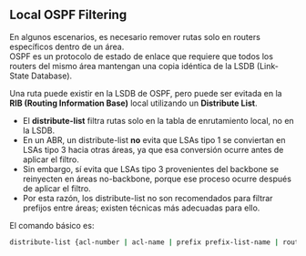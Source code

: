 ## Local OSPF Filtering

En algunos escenarios, es necesario remover rutas solo en routers específicos dentro de un área.  
OSPF es un protocolo de estado de enlace que requiere que todos los routers del mismo área mantengan una copia idéntica de la LSDB (Link-State Database).  

Una ruta puede existir en la LSDB de OSPF, pero puede ser evitada en la **RIB (Routing Information Base)** local utilizando un **Distribute List**.  

- El **distribute-list** filtra rutas solo en la tabla de enrutamiento local, no en la LSDB.  
- En un ABR, un distribute-list **no** evita que LSAs tipo 1 se conviertan en LSAs tipo 3 hacia otras áreas, ya que esa conversión ocurre antes de aplicar el filtro.  
- Sin embargo, sí evita que LSAs tipo 3 provenientes del backbone se reinyecten en áreas no-backbone, porque ese proceso ocurre después de aplicar el filtro.  
- Por esta razón, los distribute-list no son recomendados para filtrar prefijos entre áreas; existen técnicas más adecuadas para ello.  

El comando básico es:  

```bash
distribute-list {acl-number | acl-name | prefix prefix-list-name | route-map route-map-name} in
